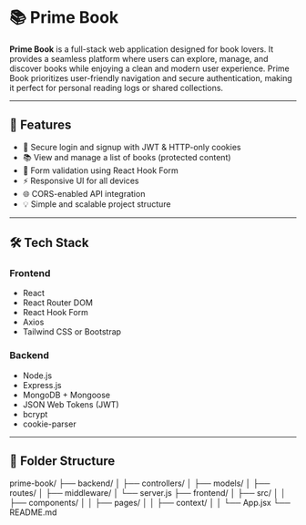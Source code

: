# 📚 Prime Book

**Prime Book** is a full-stack web application designed for book lovers. It provides a seamless platform where users can explore, manage, and discover books while enjoying a clean and modern user experience. Prime Book prioritizes user-friendly navigation and secure authentication, making it perfect for personal reading logs or shared collections.

---

## 🚀 Features

- 🔐 Secure login and signup with JWT & HTTP-only cookies
- 📚 View and manage a list of books (protected content)
- 🧾 Form validation using React Hook Form
- ⚡ Responsive UI for all devices
- 🌐 CORS-enabled API integration
- 💡 Simple and scalable project structure

---

## 🛠 Tech Stack

### Frontend
- React
- React Router DOM
- React Hook Form
- Axios
- Tailwind CSS or Bootstrap

### Backend
- Node.js
- Express.js
- MongoDB + Mongoose
- JSON Web Tokens (JWT)
- bcrypt
- cookie-parser

---

## 📁 Folder Structure
prime-book/
├── backend/
│ ├── controllers/
│ ├── models/
│ ├── routes/
│ ├── middleware/
│ └── server.js
├── frontend/
│ ├── src/
│ │ ├── components/
│ │ ├── pages/
│ │ ├── context/
│ │ └── App.jsx
└── README.md
